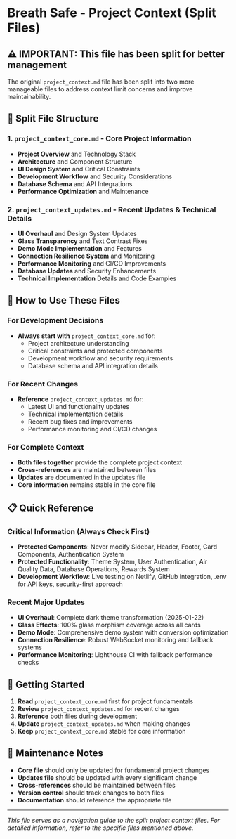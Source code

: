 # Breath Safe - Project Context (Split Files)

## ⚠️ IMPORTANT: This file has been split for better management

The original `project_context.md` file has been split into two more manageable files to address context limit concerns and improve maintainability.

## 📁 Split File Structure

### 1. **`project_context_core.md`** - Core Project Information
- **Project Overview** and Technology Stack
- **Architecture** and Component Structure
- **UI Design System** and Critical Constraints
- **Development Workflow** and Security Considerations
- **Database Schema** and API Integrations
- **Performance Optimization** and Maintenance

### 2. **`project_context_updates.md`** - Recent Updates & Technical Details
- **UI Overhaul** and Design System Updates
- **Glass Transparency** and Text Contrast Fixes
- **Demo Mode Implementation** and Features
- **Connection Resilience System** and Monitoring
- **Performance Monitoring** and CI/CD Improvements
- **Database Updates** and Security Enhancements
- **Technical Implementation** Details and Code Examples

## 🔄 How to Use These Files

### For Development Decisions
- **Always start with** `project_context_core.md` for:
  - Project architecture understanding
  - Critical constraints and protected components
  - Development workflow and security requirements
  - Database schema and API integration details

### For Recent Changes
- **Reference** `project_context_updates.md` for:
  - Latest UI and functionality updates
  - Technical implementation details
  - Recent bug fixes and improvements
  - Performance monitoring and CI/CD changes

### For Complete Context
- **Both files together** provide the complete project context
- **Cross-references** are maintained between files
- **Updates** are documented in the updates file
- **Core information** remains stable in the core file

## 📋 Quick Reference

### Critical Information (Always Check First)
- **Protected Components**: Never modify Sidebar, Header, Footer, Card Components, Authentication System
- **Protected Functionality**: Theme System, User Authentication, Air Quality Data, Database Operations, Rewards System
- **Development Workflow**: Live testing on Netlify, GitHub integration, .env for API keys, security-first approach

### Recent Major Updates
- **UI Overhaul**: Complete dark theme transformation (2025-01-22)
- **Glass Effects**: 100% glass morphism coverage across all cards
- **Demo Mode**: Comprehensive demo system with conversion optimization
- **Connection Resilience**: Robust WebSocket monitoring and fallback systems
- **Performance Monitoring**: Lighthouse CI with fallback performance checks

## 🚀 Getting Started

1. **Read** `project_context_core.md` first for project fundamentals
2. **Review** `project_context_updates.md` for recent changes
3. **Reference** both files during development
4. **Update** `project_context_updates.md` when making changes
5. **Keep** `project_context_core.md` stable for core information

## 📝 Maintenance Notes

- **Core file** should only be updated for fundamental project changes
- **Updates file** should be updated with every significant change
- **Cross-references** should be maintained between files
- **Version control** should track changes to both files
- **Documentation** should reference the appropriate file

---

*This file serves as a navigation guide to the split project context files. For detailed information, refer to the specific files mentioned above.*
